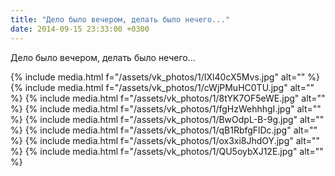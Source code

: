 ```yaml
---
title: "Дело было вечером, делать было нечего..."
date: 2014-09-15 23:33:00 +0300
---
```


Дело было вечером, делать было нечего...


{% include media.html f="/assets/vk_photos/1/IXl40cX5Mvs.jpg" alt="" %}
{% include media.html f="/assets/vk_photos/1/cWjPMuHC0TU.jpg" alt="" %}
{% include media.html f="/assets/vk_photos/1/8tYK7OF5eWE.jpg" alt="" %}
{% include media.html f="/assets/vk_photos/1/fgHzWehhhgI.jpg" alt="" %}
{% include media.html f="/assets/vk_photos/1/BwOdpL-B-9g.jpg" alt="" %}
{% include media.html f="/assets/vk_photos/1/qB1RbfgFlDc.jpg" alt="" %}
{% include media.html f="/assets/vk_photos/1/ox3xi8JhdOY.jpg" alt="" %}
{% include media.html f="/assets/vk_photos/1/QU5oybXJ12E.jpg" alt="" %}
